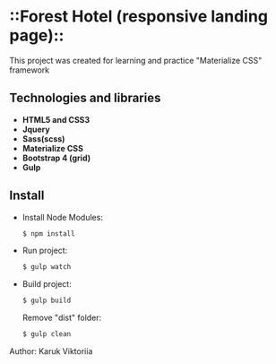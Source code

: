 <h1>::Forest Hotel (responsive landing page)::</h1>

<p>This project was created for learning and practice "Materialize CSS" framework</p>

<h2>Technologies and libraries</h2>

<ul>
	<li><strong>HTML5 and CSS3</strong></li>
	<li><strong>Jquery</strong></li>
	<li><strong>Sass(scss)</strong></li>
	<li><strong>Materialize CSS</strong></li>
	<li><strong>Bootstrap 4 (grid)</strong></li>
	<li><strong>Gulp</strong></li>
</ul>


<h2>Install</h2>
<ul>
<li>
<p>Install Node Modules:</p>

```sh
$ npm install
```

</li>

<li>

<p>Run project:</p>

```sh
$ gulp watch
```

</li>

<li>

<p>Build project:</p>

```sh
$ gulp build
```
</li>

</li>
<p>Remove "dist" folder: </p>

```sh
$ gulp clean
``` 

</li>

</ul> 

<p>Author: Karuk Viktoriia</p>